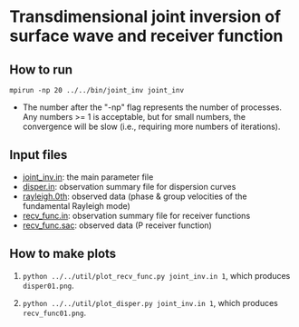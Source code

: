 # Transdimensional joint inversion of surface wave and receiver function

## How to run

`mpirun -np 20 ../../bin/joint_inv joint_inv`
* The number after the "-np" flag represents the number of processes. Any numbers >= 1 is acceptable, but for small numbers, the convergence will be slow (i.e., requiring more numbers of iterations).

## Input files

* [joint_inv.in](https://github.com/akuhara/SEIS_FILO/blob/master/sample/joint_inv/joint_inv.in): the main parameter file
* [disper.in](https://github.com/akuhara/SEIS_FILO/blob/master/sample/joint_inv/disper.in): observation summary file for dispersion curves
* [rayleigh.0th](https://github.com/akuhara/SEIS_FILO/blob/master/sample/joint_inv/rayleigh.0th): observed data (phase & group velocities of the fundamental Rayleigh mode)
* [recv_func.in](https://github.com/akuhara/SEIS_FILO/blob/master/sample/joint_inv/recv_func.in): observation summary file for receiver functions
* [recv_func.sac](https://github.com/akuhara/SEIS_FILO/blob/master/sample/joint_inv/recv_func.sac): observed data (P receiver function)

## How to make plots

1. `python ../../util/plot_recv_func.py joint_inv.in 1`, which produces `disper01.png`.

2. `python ../../util/plot_disper.py joint_inv.in 1`, which produces `recv_func01.png`.
